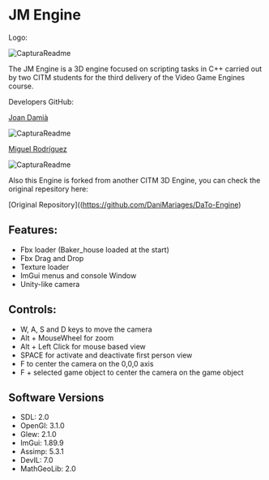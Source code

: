 # JM Engine

Logo:

![CapturaReadme](https://media.discordapp.net/attachments/1046911945695043725/1196878552453365790/JM.png)

The JM Engine is a 3D engine focused on scripting tasks in C++ carried out by two CITM students for the third delivery of the Video Game Engines course.

Developers GitHub:

[Joan Damià](<https://github.com/JoanDamia>)

![CapturaReadme](https://media.discordapp.net/attachments/1046911945695043725/1196883755512627290/Joan_Damia.png)

[Miguel Rodríguez](<https://github.com/Bankaster>)

![CapturaReadme](https://media.discordapp.net/attachments/1046911945695043725/1196883754392768542/Miguel_Rodriguez.png)


Also this Engine is forked from another CITM 3D Engine, you can check the original repesitory here:

[Original Repository]((https://github.com/DaniMariages/DaTo-Engine)


## Features:

- Fbx loader (Baker_house loaded at the start)
- Fbx Drag and Drop
- Texture loader
- ImGui menus and console Window
- Unity-like camera



## Controls:

- W, A, S and D keys to move the camera
- Alt + MouseWheel for zoom
- Alt + Left Click for mouse based view
- SPACE for activate and deactivate first person view
- F to center the camera on the 0,0,0 axis
- F + selected game object to center the camera on the game object



## Software Versions

- SDL: 2.0
- OpenGl: 3.1.0
- Glew: 2.1.0
- ImGui: 1.89.9
- Assimp: 5.3.1
- DevIL: 7.0
- MathGeoLib: 2.0
